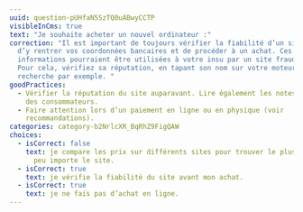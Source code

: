 ```yaml
---
uuid: question-pUHfaN5SzTQ0uABwyCCTP
visibleInCms: true
text: "Je souhaite acheter un nouvel ordinateur :"
correction: "Il est important de toujours vérifier la fiabilité d’un site avant
  d’y rentrer vos coordonnées bancaires et de procéder à un achat. Ces
  informations pourraient être utilisées à votre insu par un site frauduleux.
  Pour cela, vérifiez sa réputation, en tapant son nom sur votre moteur de
  recherche par exemple. "
goodPractices:
  - Vérifier la réputation du site auparavant. Lire également les notes et avis
    des consommateurs.
  - Faire attention lors d’un paiement en ligne ou en physique (voir
    recommandations).
categories: category-b2NrlcXR_BqRhZ9FigQAW
choices:
  - isCorrect: false
    text: je compare les prix sur différents sites pour trouver le plus avantageux,
      peu importe le site.
  - isCorrect: true
    text: je vérifie la fiabilité du site avant mon achat.
  - isCorrect: true
    text: je ne fais pas d’achat en ligne.
---
```

